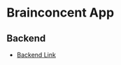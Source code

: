 # Brainconcent App

## Backend

- [Backend Link](https://github.com/piercenovo/brainconcent-backend)
